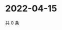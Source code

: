 # 2022-04-15

共 0 条

<!-- BEGIN WEIBO -->
<!-- 最后更新时间 Fri Apr 15 2022 12:23:59 GMT+0800 (China Standard Time) -->

<!-- END WEIBO -->

